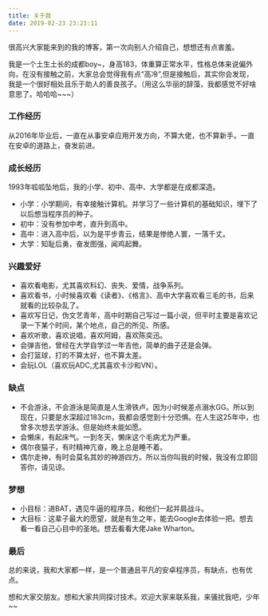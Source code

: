 ```yaml
---
title: 关于我
date: 2019-02-23 23:23:11
---
```


很高兴大家能来到的我的博客，第一次向别人介绍自己，想想还有点害羞。

我是一个土生土长的成都boy~，身高183，体重算正常水平，性格总体来说偏外向，在没有接触之前，大家总会觉得我有点“高冷”,但是接触后，其实你会发现，我是一个很好相处且乐于助人的善良孩子。（用这么华丽的辞藻，我都感觉不好啥意思了。哈哈哈~~~）

### 工作经历
从2016年毕业后，一直在从事安卓应用开发方向，不算大佬，也不算新手。一直在安卓的道路上，奋发前进。

### 成长经历

1993年呱呱坠地后，我的小学、初中、高中、大学都是在成都深造。

- 小学：小学期间，有幸接触计算机。并学习了一些计算机的基础知识，埋下了以后想当程序员的种子。
- 初中：没有参加中考，直升到高中。
- 高中：进入高中后，以为是平步青云，结果是惨绝人寰，一落千丈。
- 大学：知耻后勇，奋发图强，闻鸡起舞。

### 兴趣爱好
- 喜欢看电影，尤其喜欢科幻、丧失、爱情，战争系列。
- 喜欢看书，小时候喜欢看《读者》、《格言》、高中大学喜欢看三毛的书，后来就看的比较杂乱了。
- 喜欢写日记，伪文艺青年，高中时期自己写过一篇小说，但平时主要是喜欢记录一下某个时间，某个地点，自己的所见、所感。
- 喜欢听歌，喜欢说唱，喜欢阿姆，喜欢陈奕迅。
- 会弹吉他，曾经在大学自学过一年吉他，简单的曲子还是会弹。
- 会打篮球，打的不算太好，也不算太差。
- 会玩LOL（喜欢玩ADC,尤其喜欢卡沙和VN）。



### 缺点
- 不会游泳，不会游泳是简直是人生滑铁卢。因为小时候差点溺水GG。所以到现在，只要是水深超过183cm，我都会感觉到十分恐惧。在人生这25年中，也曾多次想去学游泳。但是始终未能如愿。
- 会懒床，有起床气。一到冬天，懒床这个毛病尤为严重。
- 偶尔夜猫子，有时精神亢奋，晚上总是睡不着。
- 偶尔走神，有时会莫名其妙的神游四方。所以当你叫我的时候，我没有立即回答你，请见谅。

### 梦想
- 小目标：进BAT，遇见牛逼的程序员，和他们一起并肩战斗。
- 大目标：这辈子最大的愿望，就是有生之年，能去Google去体验一把。想去看一看自己心目中的圣地。想去看看大佬Jake Wharton。

### 最后
总的来说，我和大家都一样，是一个普通且平凡的安卓程序员，有缺点，也有优点。

想和大家交朋友。想和大家共同探讨技术。欢迎大家来联系我，来骚扰我吧，少年~~
